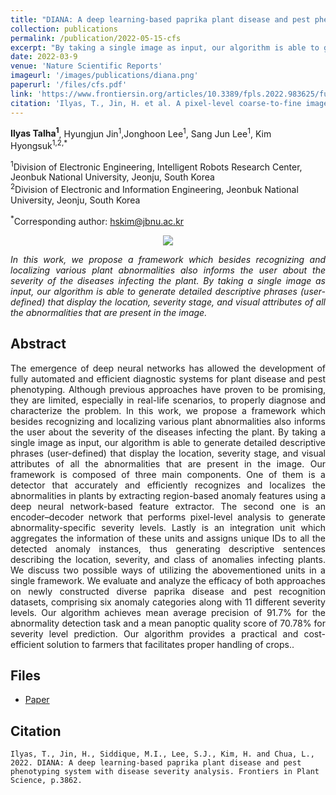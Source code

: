 ```yaml
---
title: "DIANA: A deep learning-based paprika plant disease and pest phenotyping system with disease severity analysis"
collection: publications
permalink: /publication/2022-05-15-cfs
excerpt: "By taking a single image as input, our algorithm is able to generate detailed descriptive phrases (user-defined) that display the location, severity stage, and visual attributes of all the abnormalities that are present in the image."
date: 2022-03-9
venue: 'Nature Scientific Reports'
imageurl: '/images/publications/diana.png'
paperurl: '/files/cfs.pdf'
link: 'https://www.frontiersin.org/articles/10.3389/fpls.2022.983625/full'
citation: 'Ilyas, T., Jin, H. et al. A pixel-level coarse-to-fine image segmentation labelling algorithm. Sci Rep 12, 8672 (2022). https://doi.org/10.1038/s41598-022-12532-7'
---
```


<strong>Ilyas Talha<sup>1</sup></strong>, Hyungjun Jin<sup>1</sup>,Jonghoon Lee<sup>1</sup>, Sang Jun Lee<sup>1</sup>, Kim Hyongsuk<sup>1,2,*</sup>

<sup>1</sup>Division of Electronic Engineering, Intelligent Robots Research Center, Jeonbuk National University, Jeonju, South Korea<br>
<sup>2</sup>Division of Electronic and Information Engineering, Jeonbuk National University, Jeonju, South Korea<br>

<sup>*</sup>Corresponding author: hskim@jbnu.ac.kr<br>


<center><img src = 'https://www.frontiersin.org/files/Articles/983625/fpls-13-983625-HTML/image_m/fpls-13-983625-g004.jpg'></center>

<p align="justify"><i>In this work, we propose a framework which besides recognizing and localizing various plant abnormalities also informs the user about the severity of the diseases infecting the plant. By taking a single image as input, our algorithm is able to generate detailed descriptive phrases (user-defined) that display the location, severity stage, and visual attributes of all the abnormalities that are present in the image.</i></p>

## Abstract
<p align="justify">
The emergence of deep neural networks has allowed the development of fully automated and efficient diagnostic systems for plant disease and pest phenotyping. Although previous approaches have proven to be promising, they are limited, especially in real-life scenarios, to properly diagnose and characterize the problem. In this work, we propose a framework which besides recognizing and localizing various plant abnormalities also informs the user about the severity of the diseases infecting the plant. By taking a single image as input, our algorithm is able to generate detailed descriptive phrases (user-defined) that display the location, severity stage, and visual attributes of all the abnormalities that are present in the image. Our framework is composed of three main components. One of them is a detector that accurately and efficiently recognizes and localizes the abnormalities in plants by extracting region-based anomaly features using a deep neural network-based feature extractor. The second one is an encoder–decoder network that performs pixel-level analysis to generate abnormality-specific severity levels. Lastly is an integration unit which aggregates the information of these units and assigns unique IDs to all the detected anomaly instances, thus generating descriptive sentences describing the location, severity, and class of anomalies infecting plants. We discuss two possible ways of utilizing the abovementioned units in a single framework. We evaluate and analyze the efficacy of both approaches on newly constructed diverse paprika disease and pest recognition datasets, comprising six anomaly categories along with 11 different severity levels. Our algorithm achieves mean average precision of 91.7% for the abnormality detection task and a mean panoptic quality score of 70.78% for severity level prediction. Our algorithm provides a practical and cost-efficient solution to farmers that facilitates proper handling of crops.. 
</p>

## Files
- <a href="https://www.frontiersin.org/articles/10.3389/fpls.2022.983625/full">Paper</a>

## Citation
```
Ilyas, T., Jin, H., Siddique, M.I., Lee, S.J., Kim, H. and Chua, L., 2022. DIANA: A deep learning-based paprika plant disease and pest phenotyping system with disease severity analysis. Frontiers in Plant Science, p.3862.
```

